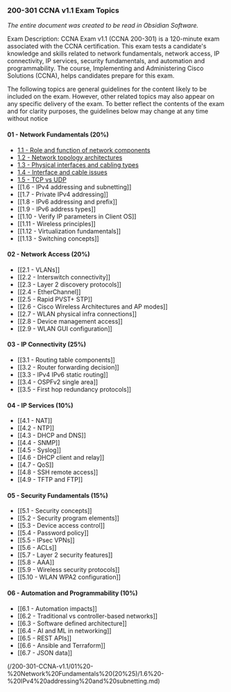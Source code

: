 ### 200-301 CCNA v1.1 Exam Topics

*The entire document was created to be read in Obsidian Software.*

Exam Description: CCNA Exam v1.1 (CCNA 200-301) is a 120-minute exam associated with the CCNA certification. This exam tests a candidate's knowledge and skills related to network fundamentals, network access, IP connectivity, IP services, security fundamentals, and automation and programmability. The course, Implementing and Administering Cisco Solutions (CCNA), helps candidates prepare for this exam.  

The following topics are general guidelines for the content likely to be included on the exam. However, other related topics may also appear on any specific delivery of the exam. To better reflect the contents of the exam and for clarity purposes, the guidelines below may change at any time without notice

#### 01 - Network Fundamentals (20%)
* [1.1 - Role and function of network components](/200-301-CCNA-v1.1/01%20-%20Network%20Fundamentals%20(20%25)/1.1%20-%20Role%20and%20function%20of%20network%20components.md)
* [1.2 - Network topology architectures](/200-301-CCNA-v1.1/01%20-%20Network%20Fundamentals%20(20%25)/1.2%20-%20Network%20topology%20architectures.md) 
* [1.3 - Physical interfaces and cabling types](/200-301-CCNA-v1.1/01%20-%20Network%20Fundamentals%20(20%25)/1.3%20-%20Physical%20interfaces%20and%20cabling%20types.md) 
* [1.4 - Interface and cable issues](/200-301-CCNA-v1.1/01%20-%20Network%20Fundamentals%20(20%25)/1.4%20-%20Interface%20and%20cable%20issues.md)
* [1.5 - TCP vs UDP](/200-301-CCNA-v1.1/01%20-%20Network%20Fundamentals%20(20%25)/1.5%20-%20TCP%20vs%20UDP.md) 
* [[1.6 - IPv4 addressing and subnetting]]
* [[1.7 - Private IPv4 addressing]]
* [[1.8 - IPv6 addressing and prefix]]
* [[1.9 - IPv6 address types]]
* [[1.10 - Verify IP parameters in Client OS]]
* [[1.11 - Wireless principles]]
* [[1.12 - Virtualization fundamentals]]
* [[1.13 - Switching concepts]] 
#### 02 - Network Access (20%)
* [[2.1 - VLANs]]
* [[2.2 - Interswitch connectivity]]
* [[2.3 - Layer 2 discovery protocols]] 
* [[2.4 - EtherChannel]] 
* [[2.5 - Rapid PVST+ STP]]
* [[2.6 - Cisco Wireless Architectures and AP modes]]
* [[2.7 - WLAN physical infra connections]]
* [[2.8 - Device management access]]
* [[2.9 - WLAN GUI configuration]]
#### 03 - IP Connectivity (25%)
* [[3.1 - Routing table components]]
* [[3.2 - Router forwarding decision]]
* [[3.3 - IPv4 IPv6 static routing]]
* [[3.4 - OSPFv2 single area]] 
* [[3.5 - First hop redundancy protocols]]
#### 04 - IP Services (10%)
* [[4.1 - NAT]]
* [[4.2 - NTP]] 
* [[4.3 - DHCP and DNS]]
* [[4.4 - SNMP]] 
* [[4.5 - Syslog]]
* [[4.6 - DHCP client and relay]] 
* [[4.7 - QoS]]
* [[4.8 - SSH remote access]]
* [[4.9 - TFTP and FTP]]
#### 05 - Security Fundamentals (15%)
* [[5.1 - Security concepts]]
* [[5.2 - Security program elements]] 
* [[5.3 - Device access control]]
* [[5.4 - Password policy]]
* [[5.5 - IPsec VPNs]]
* [[5.6 - ACLs]]
* [[5.7 - Layer 2 security features]]
* [[5.8 - AAA]]
* [[5.9 - Wireless security protocols]]
* [[5.10 - WLAN WPA2 configuration]]
#### 06 - Automation and Programmability (10%)
* [[6.1 - Automation impacts]]
* [[6.2 - Traditional vs controller-based networks]]
* [[6.3 - Software defined architecture]]
* [[6.4 - AI and ML in networking]] 
* [[6.5 - REST APIs]]
* [[6.6 - Ansible and Terraform]]
* [[6.7 - JSON data]]



(/200-301-CCNA-v1.1/01%20-%20Network%20Fundamentals%20(20%25)/1.6%20-%20IPv4%20addressing%20and%20subnetting.md)